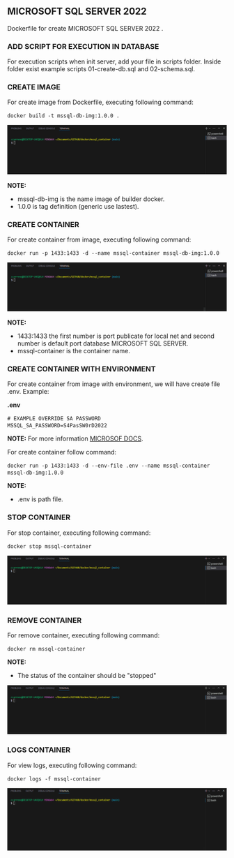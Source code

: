 ## MICROSOFT SQL SERVER 2022

Dockerfile for create MICROSOFT SQL SERVER 2022 .

### ADD SCRIPT FOR EXECUTION IN DATABASE

For execution scripts when init server, add your file in scripts folder. Inside folder exist example scripts 01-create-db.sql and 02-schema.sql.

### CREATE IMAGE

For create image from Dockerfile, executing following command:

```shell
docker build -t mssql-db-img:1.0.0 .
```

![docker-mssql-images.gif](../docs/img/docker-mssql-images.gif)

**NOTE:**

- mssql-db-img is the name image of builder docker.
- 1.0.0 is tag definition (generic use lastest).

### CREATE CONTAINER

For create container from image, executing following command:

```shell
docker run -p 1433:1433 -d --name mssql-container mssql-db-img:1.0.0
```

![docker-mssql-run.gif](../docs/img/docker-mssql-run.gif)

**NOTE:**

- 1433:1433 the first number is port publicate for local net and second number is default port database MICROSOFT SQL SERVER.
- mssql-container is the container name.

### CREATE CONTAINER WITH ENVIRONMENT

For create container from image with environment, we will have create file .env. Example:

**.env**

```
# EXAMPLE OVERRIDE SA PASSWORD
MSSQL_SA_PASSWORD=S4PasSW0rD2022
```

**NOTE:** For more information [MICROSOF DOCS](https://learn.microsoft.com/en-us/sql/linux/sql-server-linux-configure-environment-variables?view=sql-server-ver16).

For create container follow command:

```shell
docker run -p 1433:1433 -d --env-file .env --name mssql-container mssql-db-img:1.0.0
```
**NOTE:**

- .env is path file.

### STOP CONTAINER

For stop container, executing following command:

```shell
docker stop mssql-container
```

![docker-mssql-stop.gif](../docs/img/docker-mssql-stop.gif)

### REMOVE CONTAINER

For remove container, executing following command:

```shell
docker rm mssql-container
```

**NOTE:**

- The status of the container should be "stopped"

![docker-mssql-remove.gif](../docs/img/docker-mssql-remove.gif)

### LOGS CONTAINER

For view logs, executing following command:

```shell
docker logs -f mssql-container
```

![docker-mssql-logs.gif](../docs/img/docker-mssql-logs.gif)

